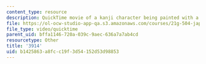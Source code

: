 ```yaml
---
content_type: resource
description: QuickTime movie of a kanji character being painted with a brush.
file: https://ol-ocw-studio-app-qa.s3.amazonaws.com/courses/21g-504-japanese-iv-spring-2009/b1425863a8fcc19f3d54152d53d98853_3914.mov
file_type: video/quicktime
parent_uid: bffa1146-720a-039c-9aec-636a7a7ab4cd
resourcetype: Other
title: '3914'
uid: b1425863-a8fc-c19f-3d54-152d53d98853
---
```

